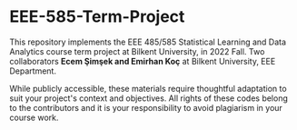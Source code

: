 # EEE-585-Term-Project
This repository implements the EEE 485/585 Statistical Learning and Data Analytics  course term project at Bilkent University, in 2022 Fall. Two collaborators **Ecem Şimşek and Emirhan Koç** at Bilkent University, EEE Department.

 While publicly accessible, these materials require thoughtful adaptation to suit your project's context and objectives. All rights of these codes belong to the contributors and it is your responsibility to avoid plagiarism in your course work.
